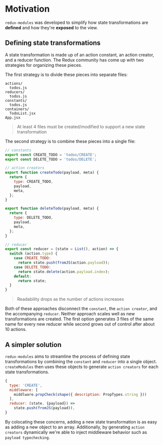 # Motivation

`redux-modules` was developed to simplify how state transformations are **defined** and how they're **exposed** to the view.

## Defining state transformations

A state transformation is made up of an action constant, an action creator, and a reducer function. The Redux community has come up with two strategies for organizing these pieces.

The first strategy is to divide these pieces into separate files:
```
actions/
  todos.js
reducers/
  todos.js
constants/
  todos.js
containers/
  TodoList.jsx
App.jsx
```
> At least 4 files must be created/modified to support a new state transformation

The second strategy is to combine these pieces into a single file:
```js
// constants
export const CREATE_TODO = 'todos/CREATE';
export const DELETE_TODO = 'todos/DELETE';

// action creators
export function createTodo(payload, meta) {
  return {
    type: CREATE_TODO,
    payload,
    meta,
  };
}

export function deleteTodo(payload, meta) {
  return {
    type: DELETE_TODO,
    payload,
    meta,
  };
}

// reducer
export const reducer = (state = List(), action) => {
  switch (action.type) {
    case CREATE_TODO:
      return state.push(fromJS(action.payload));
    case DELETE_TODO:
      return state.delete(action.payload.index);
    default:
      return state;
  }
}
```
> Readability drops as the number of actions increases

Both of these approaches disconnect the `constant`, the `action creator`, and the accompanying `reducer`. Neither approach scales well as new transformations are created. The first option generates 3 files of the same name for every new reducer while second grows out of control after about 10 actions.

## A simpler solution
`redux-modules` aims to streamline the process of defining state transformations by combining the `constant`  and `reducer` into a single object. `createModules` then uses these objects to generate `action creators` for each state transformations.

```js
{
  type: 'CREATE',
  middleware: [
    middlware.propCheck(shape({ description: PropTypes.string }))
  ],
  reducer: (state, {payload}) =>
    state.push(fromJS(payload)),
}
```
By colocating these concerns, adding a new state transformation is as easy as adding a new object to an array. Additionally, by generating `action creators` dynamically we're able to inject middleware behavior such as `payload typechecking`.
